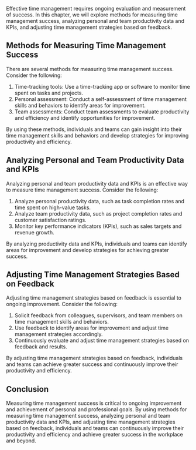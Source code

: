 
Effective time management requires ongoing evaluation and measurement of success. In this chapter, we will explore methods for measuring time management success, analyzing personal and team productivity data and KPIs, and adjusting time management strategies based on feedback.

Methods for Measuring Time Management Success
---------------------------------------------

There are several methods for measuring time management success. Consider the following:

1. Time-tracking tools: Use a time-tracking app or software to monitor time spent on tasks and projects.
2. Personal assessment: Conduct a self-assessment of time management skills and behaviors to identify areas for improvement.
3. Team assessments: Conduct team assessments to evaluate productivity and efficiency and identify opportunities for improvement.

By using these methods, individuals and teams can gain insight into their time management skills and behaviors and develop strategies for improving productivity and efficiency.

Analyzing Personal and Team Productivity Data and KPIs
------------------------------------------------------

Analyzing personal and team productivity data and KPIs is an effective way to measure time management success. Consider the following:

1. Analyze personal productivity data, such as task completion rates and time spent on high-value tasks.
2. Analyze team productivity data, such as project completion rates and customer satisfaction ratings.
3. Monitor key performance indicators (KPIs), such as sales targets and revenue growth.

By analyzing productivity data and KPIs, individuals and teams can identify areas for improvement and develop strategies for achieving greater success.

Adjusting Time Management Strategies Based on Feedback
------------------------------------------------------

Adjusting time management strategies based on feedback is essential to ongoing improvement. Consider the following:

1. Solicit feedback from colleagues, supervisors, and team members on time management skills and behaviors.
2. Use feedback to identify areas for improvement and adjust time management strategies accordingly.
3. Continuously evaluate and adjust time management strategies based on feedback and results.

By adjusting time management strategies based on feedback, individuals and teams can achieve greater success and continuously improve their productivity and efficiency.

Conclusion
----------

Measuring time management success is critical to ongoing improvement and achievement of personal and professional goals. By using methods for measuring time management success, analyzing personal and team productivity data and KPIs, and adjusting time management strategies based on feedback, individuals and teams can continuously improve their productivity and efficiency and achieve greater success in the workplace and beyond.

